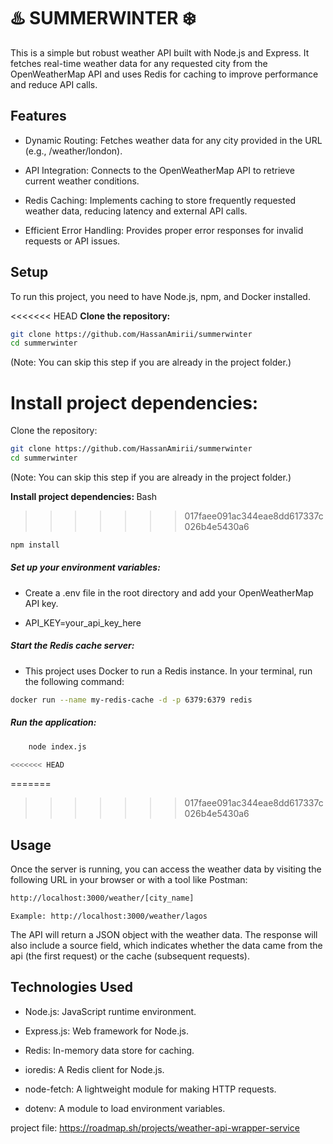 # ♨️ SUMMERWINTER ❄️

This is a simple but robust weather API built with Node.js and Express. It fetches real-time weather data for any requested city from the OpenWeatherMap API and uses Redis for caching to improve performance and reduce API calls.

## Features

- Dynamic Routing: Fetches weather data for any city provided in the URL (e.g., /weather/london).

- API Integration: Connects to the OpenWeatherMap API to retrieve current weather conditions.

- Redis Caching: Implements caching to store frequently requested weather data, reducing latency and external API calls.

- Efficient Error Handling: Provides proper error responses for invalid requests or API issues.

## Setup

To run this project, you need to have Node.js, npm, and Docker installed.

<<<<<<< HEAD
<strong>Clone the repository: </strong>

```sh
git clone https://github.com/HassanAmirii/summerwinter
cd summerwinter

```

(Note: You can skip this step if you are already in the project folder.)

<strong>Install project dependencies: </strong>
=======
Clone the repository:

```sh
git clone https://github.com/HassanAmirii/summerwinter
cd summerwinter 
```
(Note: You can skip this step if you are already in the project folder.)

<strong>Install project dependencies:  </strong>
Bash
>>>>>>> 017faee091ac344eae8dd617337c026b4e5430a6

```sh
npm install

```

##### Set up your environment variables:

- Create a .env file in the root directory and add your OpenWeatherMap API key.

- API_KEY=your_api_key_here

##### Start the Redis cache server:

- This project uses Docker to run a Redis instance. In your terminal, run the following command:

```sh
docker run --name my-redis-cache -d -p 6379:6379 redis

```

##### Run the application:

```sh
    node index.js

<<<<<<< HEAD
```
=======

>>>>>>> 017faee091ac344eae8dd617337c026b4e5430a6

## Usage

Once the server is running, you can access the weather data by visiting the following URL in your browser or with a tool like Postman:

```sh
http://localhost:3000/weather/[city_name]

```

    Example: http://localhost:3000/weather/lagos

The API will return a JSON object with the weather data. The response will also include a source field, which indicates whether the data came from the api (the first request) or the cache (subsequent requests).

## Technologies Used

- Node.js: JavaScript runtime environment.

- Express.js: Web framework for Node.js.

- Redis: In-memory data store for caching.

- ioredis: A Redis client for Node.js.

- node-fetch: A lightweight module for making HTTP requests.

- dotenv: A module to load environment variables.

project file: https://roadmap.sh/projects/weather-api-wrapper-service
